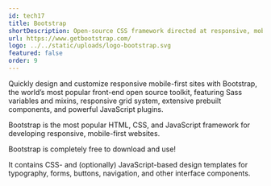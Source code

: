 ```yaml
---
id: tech17
title: Bootstrap
shortDescription: Open-source CSS framework directed at responsive, mobile-first front-end web development.
url: https://www.getbootstrap.com/
logo: ../../static/uploads/logo-bootstrap.svg
featured: false
order: 9
---
```

Quickly design and customize responsive mobile-first sites with Bootstrap, the world’s most popular front-end open source toolkit, featuring Sass variables and mixins, responsive grid system, extensive prebuilt components, and powerful JavaScript plugins.

Bootstrap is the most popular HTML, CSS, and JavaScript framework for developing responsive, mobile-first websites.

Bootstrap is completely free to download and use!

It contains CSS- and (optionally) JavaScript-based design templates for typography, forms, buttons, navigation, and other interface components.